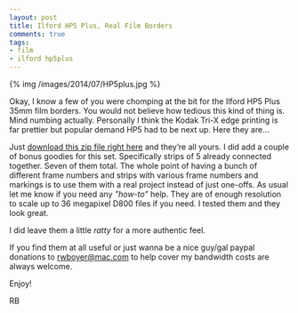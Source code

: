 ```yaml
---
layout: post
title: Ilford HP5 Plus, Real Film Borders
comments: true
tags:
- film
- ilford hp5plus
---
```


{% img /images/2014/07/HP5plus.jpg %}

Okay, I know a few of you were chomping at the bit for the Ilford HP5 Plus 35mm film borders. You would not believe how tedious this kind of thing is. Mind numbing actually. Personally I think the Kodak Tri-X edge printing is far prettier but popular demand HP5 had to be next up. Here they are…

<!--more-->

Just [download this zip file right here](/images/2014/07/HP5plus.zip) and they’re all yours. I did add a couple of bonus goodies for this set. Specifically strips of 5 already connected together. Seven of them total. The whole point of having a bunch of different frame numbers and strips with various frame numbers and markings is to use them with a real project instead of just one-offs. As usual let me know if you need any *”how-to”* help. They are of enough resolution to scale up to 36 megapixel D800 files if you need. I tested them and they look great. 

I did leave them a little *ratty* for a more authentic feel.

If you find them at all useful or just wanna be a nice guy/gal paypal donations to rwboyer@mac.com to help cover my bandwidth costs are always welcome. 

Enjoy!

RB